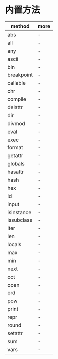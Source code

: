 # 内置方法

| method     | more |
| ---------- | ---- |
| abs        | -    |
| all        | -    |
| any        | -    |
| ascii      | -    |
| bin        | -    |
| breakpoint | -    |
| callable   | -    |
| chr        | -    |
| compile    | -    |
| delattr    | -    |
| dir        | -    |
| divmod     | -    |
| eval       | -    |
| exec       | -    |
| format     | -    |
| getattr    | -    |
| globals    | -    |
| hasattr    | -    |
| hash       | -    |
| hex        | -    |
| id         | -    |
| input      | -    |
| isinstance | -    |
| issubclass | -    |
| iter       | -    |
| len        | -    |
| locals     | -    |
| max        | -    |
| min        | -    |
| next       | -    |
| oct        | -    |
| open       | -    |
| ord        | -    |
| pow        | -    |
| print      | -    |
| repr       | -    |
| round      | -    |
| setattr    | -    |
| sum        | -    |
| vars       | -    |
